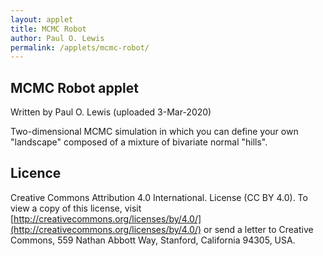 ```yaml
---
layout: applet
title: MCMC Robot
author: Paul O. Lewis
permalink: /applets/mcmc-robot/
---
```

## MCMC Robot applet
Written by Paul O. Lewis (uploaded 3-Mar-2020)

Two-dimensional MCMC simulation in which you can define your own "landscape" composed of a mixture of bivariate normal "hills".

<div id="mcmcrobot"></div>
<script type="text/javascript">
    var color1 = "cyan";
    var color2 = "green";
    var color3 = "orange";
    var color4 = "red";
    var colorfail = "magenta";
    var linewidth = 2;
    var dotradius0 = 5;
    var dotradius = 3;

    //##################################
    //############# Chain ##############
    //##################################
    
    function Chain(chain_power, col, pzero) {
        this.color = col;
        this.power = chain_power;
        this.robotsteps = [];
        this.failedsteps = [];
        this.p0 = pzero;
        this.prevp = this.p0;
        }

    Chain.prototype.foray = function(nsteps) {
        //console.log("chain with power " + this.power.toFixed(3) + " proposing " + nsteps + " steps");
        var p = this.prevp;
        for (var i = 0; i < nsteps; i++) {
            p = robot_panel.proposeStep(this);
            this.robotsteps.push({prev:this.prevp, curr:p});
            this.prevp = p;
            }
        }

    //##################################
    //############## Hill ##############
    //##################################
    
    function Hill(x,y,radius,i) {
        this.number = i;
        this.cx = x;
        this.cy = y;
        this.r95 = radius;
        this.r50 = this.calc50from95(radius);
        }

    Hill.prototype.calc50from95 = function(radius) {
        return 0.4810179*radius;
        }

    Hill.prototype.proximity = function(p) {
        var d = Math.sqrt(Math.pow(this.cx - p[0],2) + Math.pow(this.cy - p[1],2));
        if (d < this.r50) {
            return 2;
            }
        else if (d < this.r95) {
            return 1;
            }
        return 0;
        }

    //##################################
    //########## RobotPanel ############
    //##################################
    
    function RobotPanel(parent, idprefix, t, l, w, h) {
        this.prefix = idprefix;
        this.top = t;
        this.left = l;
        this.width = w;
        this.height = h;

        this.div = parent.append("div")
            .attr("id", idprefix)
            //.style("position", "absolute")
            //.style("top", t.toString() + "px")
            //.style("left", l.toString() + "px")
            .style("width", w.toString() + "px")
            .style("height", h.toString() + "px")
            .style("vertical-align", "top")
            .style("text-align", "center");
        
        // Create SVG element
        this.svg = this.div.append("svg")
            .attr("width", this.width)
            .attr("height", this.height)
            .on("mousemove", this.mousemoving)
            .on("mouseout", this.mouseleaving)
            .on("mousedown", this.dragstarting)
            .on("mouseup", this.dragstopping);
        
        }

    //RobotPanel.prototype.setup = function() {
    //}

    //function RobotPanel(parent, prefix, top, left, width, height) {
    //    POLCanvasPanel.apply(this, arguments);
    //    }
    //RobotPanel.prototype = inherit(POLCanvasPanel.prototype);
    //RobotPanel.constructor = RobotPanel;

    RobotPanel.prototype.setup = function() {
        this.logging = false;

        //this.editing = false;
        this.lot = new Random(13579);

        // width and height of robot's field
        this.plot_width = this.width;
        this.plot_height = this.height;

        // settings
        this.power_alpha = 0.5; // power for chain k = 0, 1, ..., K will be [(K-k)/K]^{1/power_alpha}, where K = nchains-1
        this.chain_colors = [color1, color2, color3, color4];

        this.mean_step_lengths = [1,5,10,50,100,500];
        this.mean_step_length = 50;

        this.CVs = [0,1,5,10,100];
        this.CV = 1;

        this.steps_per_foray = [1, 10, 100, 1000];
        this.nsteps = 100;

        this.chain_number_choices = [1, 2, 3, 4];
        this.nchains = 1;

        this.chain_view_choices = ["1","2","3","4","all"];
        this.showchain = "all";

        this.min_radius = 2.0;

        // Wrapped-Normal distribution determines bias in the angle component of the proposal distribution
        // https://en.wikipedia.org/wiki/Wrapped_normal_distribution
        // http://stats.stackexchange.com/questions/146424/sample-from-a-von-mises-distribution-by-transforming-a-rv
        this.bias_mean_choices = ["0", "45", "90", "135", "180", "225", "270", "315"];
        this.bias_mean_choice = "0";    // current value from bias_mean_choices
        this.bias_mean_radians = 0.0;   // value actually used (calculated from bias_mean_choice)
        this.bias_sd_choices = ["1", "1.5", "2", "unbiased"];
        this.bias_sd_choice = "unbiased";   // current value from bias_sd_choices
        this.bias_sd = 10.0;               // value actually used (calculated from bias_sd_choice)

        // statistics
        this.n_cold_steps = 0;
        this.pct_inner = 0.0;
        this.pct_outer = 0.0;

        // booleans
        this.show_fails = true;
        this.show_trajectory = true;
        this.swapping_chains = true;
        this.MwG = false;
        this.last_MwG_vertical = false;

        // data for bivariate normal hills (vector of Hill objects)
        this.hills = [];

        // drag related
        this.drag_start = null;
        this.hill_being_moved = null;
        this.hill_selected = null;

        // This is the black background for the field in which the robot moves
        this.svg.append("rect")
            .attr("id", "plotarea")
            .attr("x", 0)
            .attr("y", 0)
            .attr("width", this.plot_width)
            .attr("height", this.plot_height)
            .style("fill", "black");

        // These are groups into which the lines and circles representing steps are
        // placed (ensures that chains with lower indices will be drawn on top of
        // chains with higher indices)
        this.g = [];
        this.g[3] = this.svg.append("g").attr("id", "chain3");
        this.g[2] = this.svg.append("g").attr("id", "chain2");
        this.g[1] = this.svg.append("g").attr("id", "chain1");
        this.g[0] = this.svg.append("g").attr("id", "chain0");

        // These are the filled circles representing the starting point for each chain
        for (var c = 0; c < 4; c++) {
            this.g[c].append("circle")
                .classed("start start"+ c, true)
                .attr("cx", 1)
                .attr("cy", 1)
                .attr("r", dotradius0)
                .attr("visibility", "hidden")
                .style("fill", this.chain_colors[c]);
            }

        // data for chains
        this.setupChains();

        // This is the circle that will be visible when the mouse is dragged to create a new hill
        this.svg.append("circle")
            .attr("id", "ninetyfive")
            .attr("cx", 0.5*this.plot_width)
            .attr("cy", 0.5*this.plot_height)
            .attr("r", 0.5*this.plot_width)
            .attr("visibility", "hidden")
            .style("stroke-width", 1)
            .style("stroke", "white");

        // These are the square handles that define the hill that is being moved
        this.handle_data  = [
            {compass:"E",  angle:0            },
            {compass:"NE", angle:Math.PI/4    },
            {compass:"N",  angle:Math.PI/2    },
            {compass:"NW", angle:3*Math.PI/4  },
            {compass:"W",  angle:Math.PI      },
            {compass:"SW", angle:5*Math.PI/4  },
            {compass:"S",  angle:3*Math.PI/2  },
            {compass:"SE", angle:7*Math.PI/4  }
            ];
        this.svg.selectAll("rect.handle")
            .data(this.handle_data)
            .enter()
            .append("rect")
            .attr("id", function(d) {return "handle" + d.compass;})
            .attr("class", "handle")
            .attr("x", 0)
            .attr("y", 0)
            .attr("width", 4)
            .attr("height", 4)
            .attr("visibility", "hidden")
            .style("fill", "white");

        if (true) {
            // one hill to begin with
            this.hills.push(new Hill(this.plot_width/2, this.plot_height/2, 0.25*this.plot_width, this.hills.length));
            }
        else {
            // two hills to begin with
            this.hills.push(new Hill(1*this.plot_width/4, 1*this.plot_height/4, 0.1*this.plot_width, this.hills.length));
            this.hills.push(new Hill(3*this.plot_width/4, 3*this.plot_height/4, 0.1*this.plot_width, this.hills.length));
            }
        this.showNewHills();

        var tooltip = d3.select("div#mcmcworkspace").append("div")
            .attr("id", "tooltip")
            .attr("class", "hidden");
        tooltip.append("p")
            .html("<strong>Cold chain statistics:</strong>");
        tooltip.append("p").append("span")
            .attr("id", "coldstatsinfo");
        tooltip.append("div").append("input")
            .attr("id", "coldstatsbtn")
            .attr("type", "button")
            .attr("value", "OK")
            .on("click", function() {
                d3.select("div#tooltip").classed("hidden", true);
                });

        this.setupSettings();
        }

    RobotPanel.prototype.setupSettings = function() {
        var settings = d3.select("div#mcmcworkspace").append("div")
            .attr("id", "settings")
            .attr("class", "hidden");

        // Add a drop-down list allowing user to choose number of steps to take in each foray
        addIntDropdown(settings, "steps-per-foray", "Steps/foray", robot_panel.steps_per_foray, robot_panel.steps_per_foray.indexOf(robot_panel.nsteps), function() {
            var selected_index = d3.select(this).property('selectedIndex');
            robot_panel.nsteps = robot_panel.steps_per_foray[selected_index];
            //console.log("robot_panel.nsteps = " + robot_panel.nsteps);
            });

        d3.select("#steps-per-foray")
            .style("margin", "2px");

        // Add a drop-down list allowing user to choose among several possible mean step lengths
        addIntDropdown(settings, "step-length-mean", "Step length mean", robot_panel.mean_step_lengths, robot_panel.mean_step_lengths.indexOf(robot_panel.mean_step_length), function() {
            var selected_index = d3.select(this).property('selectedIndex');
            robot_panel.mean_step_length = robot_panel.mean_step_lengths[selected_index];
            //console.log("robot_panel.mean_step_length = " + robot_panel.mean_step_length);
            });

        d3.select("#step-length-mean")
            .style("margin", "2px");

        // Add a drop-down list allowing user to choose among several possible coefficients of variation for step length
        addIntDropdown(settings, "step-length-cv", "Step length sd/mean", robot_panel.CVs, robot_panel.CVs.indexOf(robot_panel.CV), function() {
            var selected_index = d3.select(this).property('selectedIndex');
            robot_panel.CV = robot_panel.CVs[selected_index];
            //console.log("robot_panel.CV = " + robot_panel.CV);
            });

        d3.select("#step-length-cv")
            .style("margin", "2px");

        // Add a drop-down list allowing user to choose how many chains to use
        addIntDropdown(settings, "num-chains", "Number of chains", robot_panel.chain_number_choices, robot_panel.chain_number_choices.indexOf(robot_panel.nchains), function() {
            robot_panel.clearStepData();
            var selected_index = d3.select(this).property('selectedIndex');
            robot_panel.nchains = robot_panel.chain_number_choices[selected_index];
            robot_panel.setupChains();
            robot_panel.showSteps();
            //console.log("robot_panel.nchains = " + robot_panel.nchains);
            });

        d3.select("#num-chains")
            .style("margin", "2px");

        // Add a drop-down list allowing user to choose which chain (or "all") to show
        addStringDropdown(settings, "show-chain", "Show chain", robot_panel.chain_view_choices, robot_panel.chain_view_choices.indexOf(robot_panel.showchain), function() {
            var selected_index = d3.select(this).property('selectedIndex');
            robot_panel.showchain = robot_panel.chain_view_choices[selected_index];
            robot_panel.showSteps();
            //console.log("robot_panel.showchain = " + robot_panel.showchain);
            });

        d3.select("#show-chain")
            .style("margin", "2px");

        // Create a div element in which to place bias-related items
        var biasdiv = settings.append("div")
            .style("padding", "2px");

        // Add a drop-down list allowing user to choose mean of the wrapped-normal distribution that determines directional bias
        addStringDropdown(biasdiv, "bias-mean", "Bias mean", robot_panel.bias_mean_choices, robot_panel.bias_mean_choices.indexOf(robot_panel.bias_mean_choice), function() {
            var selected_index = d3.select(this).property('selectedIndex');
            robot_panel.bias_mean_choice = robot_panel.bias_mean_choices[selected_index];
            robot_panel.bias_mean_radians = -2.0*Math.PI*parseFloat(robot_panel.bias_mean_choice)/360.0;
            //console.log("robot_panel.bias_mean = " + robot_panel.bias_mean_radians);
            });

        // Add a drop-down list allowing user to choose standard deviation of the wrapped-normal distribution that determines directional bias
        addStringDropdown(biasdiv, "bias-sd", "Bias std. dev.", robot_panel.bias_sd_choices, robot_panel.bias_sd_choices.indexOf(robot_panel.bias_sd_choice), function() {
            var selected_index = d3.select(this).property('selectedIndex');
            robot_panel.bias_sd_choice = robot_panel.bias_sd_choices[selected_index];
            if (robot_panel.bias_sd_choice == "unbiased") {
                d3.select("select#bias-mean")
                    .property("disabled", true);
                robot_panel.bias_sd = 1000.0;
                }
            else {
                d3.select("select#bias-mean")
                    .property("disabled", false);
                robot_panel.bias_sd = parseFloat(robot_panel.bias_sd_choice);
                }
            //console.log("robot_panel.bias_sd = " + robot_panel.bias_sd);
            });

        // If unbiased, disable mean dropdown list
        if (robot_panel.bias_sd_choice == "unbiased") {
            d3.select("select#bias-mean")
                .property("disabled", true);
            }

        // Create a div element in which to stuff most of the remaining buttons
        var btndiv = settings.append("div")
            .style("padding", "2px");

        addToggleButton(btndiv, "showfails", "Show fails", "Hide fails"
            , function() {return robot_panel.show_fails;}
            , function() {robot_panel.show_fails = robot_panel.show_fails ? false : true; robot_panel.showSteps();}
            , false);

        addToggleButton(btndiv, "showtrajectory", "Show trajector", "Hide trajectory"
            , function() {return robot_panel.show_trajectory;}
            , function() {robot_panel.show_trajectory = robot_panel.show_trajectory ? false : true; robot_panel.showSteps();}
            , false);

        addToggleButton(btndiv, "swapchains", "Swapping", "No swapping"
            , function() {return robot_panel.swapping_chains;}
            , function() {robot_panel.swapping_chains = robot_panel.swapping_chains ? false : true;}
            , false);

        addToggleButton(settings, "mwgbtn", "Metropolis within Gibbs", "Metropolis"
            , function() {
                if (robot_panel.MwG)
                   d3.select("p#status").text("Using Metropolis within Gibbs");
                else
                   d3.select("p#status").text("Using Metropolis");
                return robot_panel.MwG;}
            , function() {robot_panel.MwG = robot_panel.MwG ? false : true}
            , true);

        d3.select("#mwgbtn")
            .style("margin", "2px");

        settings.append("div").append("input")
            .attr("id", "settingsbtn")
            .attr("type", "button")
            .attr("value", "OK")
            .style("margin", "2px")
            .on("click", function() {
                d3.select("div#settings").classed("hidden", true);
                });
        }

    RobotPanel.prototype.setupChains = function() {
        this.chain = [];
        var K = this.nchains - 1;
        for (var k = 0; k < 4; k++) {
            if (k <= K) {
                var pzero = [this.lot.random(0,1)*this.width,this.lot.random(0,1)*this.height];
                var power = K == 0 ? 1.0 : Math.pow(1.0*(K-k)/K, 1.0/this.power_alpha);
                var chain = new Chain(power, this.chain_colors[k], pzero);
                this.chain.push(chain);
                d3.select("select#show-chain option.choice" + (k+1))
                    .property("disabled", false);
                d3.select("circle.start" + k)
                    .attr("cx", pzero[0])
                    .attr("cy", pzero[1])
                    .attr("visibility", "visible");
                }
            else {
                d3.select("select#show-chain option.choice" + (k+1))
                    .property("disabled", true);
                d3.select("circle.start" + k)
                    .attr("visibility", "hidden");
                }
            }
        this.showSteps();
        }

    RobotPanel.prototype.showSteps = function() {
        //console.log("Showing steps (show_fails = " + this.show_fails + ")");

        if (this.showchain == "all") {
            for (var c = 0; c < this.nchains; c++)
                {
                // Show all circles representing starting points
                d3.selectAll("circle.start"+c)
                    .attr("visibility", "visible");

                // Show circles representing steps taken
                d3.selectAll("circle.step"+c)
                    .attr("visibility", "visible");

                // Show lines connecting new steps
                d3.selectAll("line.step"+c)
                    .attr("visibility", this.show_trajectory ? "visible" : "hidden");

                // Show lines representing failed steps
                d3.selectAll("line.fail"+c)
                    .attr("visibility", this.show_fails ? "visible" : "hidden");
                }
            }
        else {
            var c = parseInt(this.showchain) - 1;
            //console.log("c = " + c);

            // Hide all circles and lines
            d3.selectAll("circle.start")
                .attr("visibility", "hidden");
            d3.selectAll("circle.step")
                .attr("visibility", "hidden");
            d3.selectAll("line.step")
                .attr("visibility", "hidden");
            d3.selectAll("line.fail")
                .attr("visibility", "hidden");

            // Show circle representing starting point for chain c
            d3.selectAll("circle.start" + c)
                .attr("visibility", "visible");

            // Show circles representing steps taken
            d3.selectAll("circle.step" + c)
                .attr("visibility", "visible");

            // Show lines connecting new steps
            d3.selectAll("line.step" + c)
                .attr("visibility", this.show_trajectory ? "visible" : "hidden");

            // Show lines representing failed steps
            d3.selectAll("line.fail" + c)
                .attr("visibility", this.show_fails ? "visible" : "hidden");
            }
        }

    RobotPanel.prototype.createNewPoints = function(c) {
        // Create new filled circles representing steps taken by chain c
        var chain_visible = (this.showchain == "all" || parseInt(this.showchain) == c+1);
        /*
        console.log("chain " + c + ":");
        console.log("   power = " + this.chain[c].power.toFixed(3));
        console.log("   robotsteps.length  = " + this.chain[c].robotsteps.length);
        console.log("   failedsteps.length = " + this.chain[c].failedsteps.length);
        if (chain_visible)
            console.log("   visible");
        else
            console.log("   hidden");
        */

        this.g[c].selectAll("circle.step" + c)
            .data(this.chain[c].robotsteps)
            .enter()
            .append("circle")
            .classed("step step" + c, true)
            .attr("cx", function(d) {return d.curr[0];})
            .attr("cy", function(d) {return d.curr[1];})
            .attr("r", dotradius)
            .attr("visibility", chain_visible ? "visible" : "hidden")
            .style("fill", this.chain[c].color);

        // Create new lines connecting new steps
        this.g[c].selectAll("line.step" + c)
            .data(this.chain[c].robotsteps)
            .enter()
            .append("line")
            .classed("step step" + c, true)
            .attr("x1", function(d) {return d.prev[0];})
            .attr("y1", function(d) {return d.prev[1];})
            .attr("x2", function(d) {return d.curr[0];})
            .attr("y2", function(d) {return d.curr[1];})
            .attr("visibility", (chain_visible && this.show_trajectory) ? "visible" : "hidden")
            .style("stroke-width", linewidth)
            .style("stroke", this.chain[c].color);

        // Create new colorfail lines showing failed steps
        this.g[c].selectAll("line.fail" + c)
            .data(this.chain[c].failedsteps)
            .enter()
            .append("line")
            .classed("fail fail" + c, true)
            .attr("x1", function(d) {return d.prev[0];})
            .attr("y1", function(d) {return d.prev[1];})
            .attr("x2", function(d) {return d.curr[0];})
            .attr("y2", function(d) {return d.curr[1];})
            .attr("visibility", (chain_visible && this.show_fails) ? "visible" : "hidden")
            .style("stroke-width", linewidth)
            .style("stroke", colorfail);

        //console.log("   no. circle.step" + c + " = " + d3.selectAll("circle.step" + c).size())
        }

    RobotPanel.prototype.clearSelectedHill = function() {
        this.svg.selectAll("rect.handle").attr("visibility", "hidden");
        this.hill_selected = null;
        }

    RobotPanel.prototype.clearStepData = function() {
        //console.log("Clearing all steps");
        this.clearSelectedHill();
        d3.selectAll("circle.step").remove();
        d3.selectAll("line.step").remove();
        d3.selectAll("line.fail").remove();
        for (var c = 0; c < this.nchains; c++) {
            this.chain[c].robotsteps = [];
            this.chain[c].failedsteps = [];
            this.chain[c].prevp = this.chain[c].p0;
            }
        }

    RobotPanel.prototype.showNewHills = function() {
        //console.log("Showing all newly-defined hills");

        // Create new white circles representing 95% contour of hills
        this.svg.selectAll("circle.hill95")
            .data(this.hills)
            .enter()
            .append("circle")
            .classed("hill hill95", true)
            .attr("cx", function(d) {return d.cx;})
            .attr("cy", function(d) {return d.cy;})
            .attr("r", function(d) {return d.r95;})
            .attr("visibility", "visible")
            .style("stroke", "white")
            .style("fill", "none");

        // Create new white circles representing 50% contour of hills
        this.svg.selectAll("circle.hill50")
            .data(this.hills)
            .enter()
            .append("circle")
            .classed("hill hill50", true)
            .attr("cx", function(d) {return d.cx;})
            .attr("cy", function(d) {return d.cy;})
            .attr("r", function(d) {return d.r50;})
            .attr("visibility", "visible")
            .style("stroke", "white")
            .style("fill", "none");
        }

    RobotPanel.prototype.clearHillData = function() {
        //console.log("Clearing all hills");
        this.hills = [];
        this.svg.selectAll("circle.hill").remove();
        this.clearStepData();
        }

    RobotPanel.prototype.densityAt = function(x, y, power) {
        // need to take account of rho here (currently assuming rho=0)
        var n = this.hills.length;
        var f = 0.0;
        if (n == 0) {
            // return 1 if there are no hills defined
            f = 1.0;
        } else {
            // Return mixture density if there are hills defined
            //
            // Transforming the bivariate normal density to polar coordinates,
            //   alpha = int_0^{2 pi} int_0^{r_alpha} f(r,theta) dr dtheta
            //         = 1 - exp{-r_alpha^2/(2 sigma^2)}
            // r_alpha = sigma sqrt{-2 log(1 - alpha)}
            //
            // Let c_alpha = sqrt{-2 log(1 - alpha)}
            // r_alpha = sigma c_alpha
            // sigma = r_alpha/c_alpha
            //
            var c95 = Math.sqrt(-2.0*Math.log(0.05));
            var mixingProp = 1.0/n;
            for (var h in this.hills) {
                var hill = this.hills[h];
                var sX = hill.r95/c95;
                var sY = sX;
                var muX = hill.cx;
                var muY = hill.cy;
                var tmp = Math.pow((x - muX)/sX, 2.0) + Math.pow((y - muY)/sY, 2.0);
                var expTerm = Math.exp(-tmp/2.0);
                var denom = 2.0*Math.PI*sX*sY;
                var fHill = expTerm/denom;
                f += mixingProp*fHill;
            }
        }
        return Math.pow(f,power);
    }

    RobotPanel.prototype.foray = function() {
        // Take the next set of steps

        //console.log("RobotPanel.prototype.foray: nchains = " + this.nchains);
        for (var n = 0; n < this.nsteps; n++) {
            for (var crev = 0; crev < this.nchains; crev++) {
                //var c = this.nchains - crev - 1;
                this.chain[crev].foray(1);
                }

            // swap two random chains if swapping is turned on
            if (this.swapping_chains && this.nchains > 1) {
                if (this.nchains == 2) {
                    var chain_a = 0;
                    var chain_b = 1;
                    }
                else {
                    // make list of available chains
                    var available = d3.range(0, this.nchains);

                    // choose index of first chain to be swapped
                    var which = Math.floor(available.length*this.lot.random(0,1));
                    var chain_a = available.splice(which, 1);

                    // choose index of second chain to be swapped
                    which = Math.floor(available.length*this.lot.random(0,1));
                    var chain_b = available[which];
                    }
                this.swapChains(chain_a, chain_b);
                }

            // show newly created points from all chains
            for (c = 0; c < this.nchains; c++) {
                this.createNewPoints(c);
                }
            }

        // Update cold chain statistics
        this.n_cold_steps = this.chain[0].robotsteps.length;
        if (this.MwG) {
            d3.select("p#status")
                .text("" + this.n_cold_steps + " Metropolis within Gibbs steps taken");
        } else {
            d3.select("p#status")
                .text("" + this.n_cold_steps + " Metropolis steps taken");
            }
        }

    RobotPanel.prototype.calcColdChainStatistics = function() {
        // Update cold chain statistics
        var n_cold_inner = 0;
        var n_cold_outer = 0;
        this.n_cold_steps = this.chain[0].robotsteps.length;
        for (var i in this.chain[0].robotsteps) {
            var p = this.chain[0].robotsteps[i].curr;
            for (var j in this.hills) {
                var h = this.hills[j];
                var prox = h.proximity(p);
                if (prox == 1) {
                    n_cold_outer++;
                    break;
                    }
                else if (prox == 2) {
                    n_cold_outer++;
                    n_cold_inner++;
                    break;
                    }
                }
            }
        this.pct_inner = this.n_cold_steps == 0 ? 0.0 : 100.0*n_cold_inner/this.n_cold_steps;
        this.pct_outer = this.n_cold_steps == 0 ? 0.0 : 100.0*n_cold_outer/this.n_cold_steps;
        }

    RobotPanel.prototype.swapChains = function(a, b) {
        // Propose swap of chains a and b
        // Proposed state swap will be successful if a uniform random deviate is <=
        //    R = Ra * Rb = (Pa(b) / Pa(a)) * (Pb(a) / Pb(b))
        var apower = this.chain[a].power;
        var aprev = this.chain[a].prevp;

        var bpower = this.chain[b].power;
        var bprev = this.chain[b].prevp;

        // calculate log of accept ratio for chain a moving to point where chain b is located
        var log_a_at_a = Math.log(this.densityAt(aprev[0], aprev[1], apower));
        var log_a_at_b = Math.log(this.densityAt(bprev[0], bprev[1], apower));
        var logRa = log_a_at_b - log_a_at_a;

        // calculate log of accept ratio for chain b moving to point where chain a is located
        var log_b_at_a = Math.log(this.densityAt(aprev[0], aprev[1], bpower));
        var log_b_at_b = Math.log(this.densityAt(bprev[0], bprev[1], bpower));
        var logRb = log_b_at_a - log_b_at_b;

        var logR = logRa + logRb;

        var u = this.lot.random(0,1);
        var acceptable = (Math.log(u) < logR);
        if (acceptable) {
            //console.log("swapping chains " + a + " and " + b);
            // jump chain a to chain b's current location
            this.chain[a].robotsteps.push({prev:aprev, curr:bprev});
            this.chain[a].prevp = bprev;

            // jump chain b to chain a's current location
            this.chain[b].robotsteps.push({prev:bprev, curr:aprev});
            this.chain[b].prevp = aprev;
            }
        }

    RobotPanel.prototype.overlapsExistingHill = function(x, y, r) {
        for (i in this.hills) {
            var x0 = this.hills[i].cx;
            var y0 = this.hills[i].cy;
            var r95 = this.hills[i].r95;
            var distance_between_centers = Math.sqrt(Math.pow(x-x0,2) + Math.pow(y-y0,2));
            if (distance_between_centers < r + r95) {
                return this.hills[i];
                }
            }
        return null;
        }

    RobotPanel.prototype.insideHill = function(x, y) {
        for (i in this.hills) {
            var x0 = this.hills[i].cx;
            var y0 = this.hills[i].cy;
            var r95 = this.hills[i].r95;
            var r = Math.sqrt(Math.pow(x-x0,2) + Math.pow(y-y0,2));
            if (r < r95) {
                return this.hills[i];
                }
            }
        return null;
        }

    RobotPanel.prototype.proposeStep = function(chain) {
        var p0 = chain.prevp;

        // Calculate step distribution parameters from mean and CV of step length
        if (this.CV === 0) {
            var r = this.mean_step_length;
            }
        else {
            var variance = Math.pow(this.CV*this.mean_step_length, 2);
            var slbeta  = variance/this.mean_step_length;
            var slalpha = this.mean_step_length/slbeta;
            var r = this.lot.gamma(slalpha,slbeta);
            }

        var theta = 2.0*Math.PI*this.lot.random();
        if (this.bias_sd_choice != "unbiased") {
            // sample theta from a wrapped-normal distribution
            // http://stats.stackexchange.com/questions/146424/sample-from-a-von-mises-distribution-by-transforming-a-rv
            var x = this.lot.normal(this.bias_mean_radians, this.bias_sd);
            theta = x % (2.0*Math.PI);

            // ensure theta is a positive number
            if (theta < 0.0)
                theta = 2.0*Math.PI + theta;
            }

        if (this.MwG) {
            // old way - choose direction randomly, then snap to closest axis
            //if ((theta < Math.PI/4) || (theta > 7*Math.PI/4))
            //    theta = 0.0;
            //else if ((theta >= Math.PI/4) && (theta < 3*Math.PI/4))
            //    theta = Math.PI/2;
            //else if ((theta >= 3*Math.PI/4) && (theta < 5*Math.PI/4))
            //    theta = Math.PI;
            //else
            //    theta = 3*Math.PI/2;

            // new way
            // alternate between horizontal moves and vertical moves but use
            // direction to determine whether to go up or down (if vertical)
            // or left or right (if horizontal). This allows us to add
            // a bias if user has selected a directional bias.
            if (this.last_MwG_vertical) {
                // this one should be horizontal
                if ((theta < Math.PI/2) || (theta > 3*Math.PI/2)) {
                    theta = 0.0;
                    }
                else {
                    theta = Math.PI;
                    }
                this.last_MwG_vertical = false;
                }
            else {
                // this one should be vertical
                if ((theta < Math.PI) && (theta > 0)) {
                    theta = Math.PI/2;
                    }
                else {
                    theta = 3*Math.PI/2;
                    }
                this.last_MwG_vertical = true;
                }
            }
        var x = p0[0] + r*Math.cos(theta);
        var y = p0[1] + r*Math.sin(theta);
        var prev_density = this.densityAt(p0[0], p0[1], chain.power);
        var curr_density = this.densityAt(x, y, chain.power);
        var inside_bounds = 0.0;
        if (x >= 0.0 && x < this.plot_width && y >= 0.0 && y < this.plot_height) {
            inside_bounds = 1.0;
            }
        var u = this.lot.random(0.0,1.0);
        var R = inside_bounds*curr_density/prev_density;
        if (u < R) {
            // accepted
            if (this.logging)
                console.log("accept,"+x+","+y+","+curr_density+","+chain.power);
            return [x,y];
            }
        else {
            // proposed step rejected
            if (this.logging)
                console.log("reject,"+p0[0]+","+p0[1]+","+prev_density+","+chain.power);
            chain.failedsteps.push({prev:p0, curr:[x,y]});
            return p0;
            }
        }

    RobotPanel.prototype.setDragStartPoint = function(mousepos) {
        this.drag_start = mousepos;
        }

    RobotPanel.prototype.clearDragStartPoint = function() {
        this.drag_start = null;
        }

    RobotPanel.prototype.keydown = function(keycode) {
        console.log("key " + keycode + " pressed");
        if (robot_panel.hill_selected && keycode == 8) {
            console.log("removing hill " + robot_panel.hill_selected.number);
            this.svg.selectAll("circle.hill")
                .filter(function(d){return d.number == robot_panel.hill_selected.number;})
                .remove();
            this.svg.selectAll("rect.handle").attr("visibility", "hidden");
            var index = this.hills.indexOf(robot_panel.hill_selected);
            this.hills.splice(index, 1);
            }
        }

    RobotPanel.prototype.dragstarting = function() {
        var coords = d3.mouse(this);
        var x = coords[0];
        var y = coords[1];
        var mousepos = d3.mouse(this);
        robot_panel.setDragStartPoint(mousepos);
        robot_panel.hill_being_moved = robot_panel.insideHill(x,y);
        robot_panel.hill_selected = robot_panel.hill_being_moved;
        console.log("dragstarting: hill_selected = " + robot_panel.hill_selected);

        if (robot_panel.hill_being_moved) {
            // decorate hill being moved with handles
            d3.selectAll("rect.handle")
                .attr("x", function(d) {return robot_panel.hill_being_moved.cx + robot_panel.hill_being_moved.r95*Math.cos(d.angle) - 2;})
                .attr("y", function(d) {return robot_panel.hill_being_moved.cy + robot_panel.hill_being_moved.r95*Math.sin(d.angle) - 2;})
                .attr("visibility", "vislble");
            }
        else {
            // identify hill being created with circle
            d3.select("circle#ninetyfive")
                .attr("cx", mousepos[0])
                .attr("cy", mousepos[1])
                .attr("r", 0.0)
                .attr("visibility", "visible");

            // decorate hill being created with handles
            d3.selectAll("rect.handle")
                .attr("x", mousepos[0] - 2)
                .attr("y", mousepos[1] - 2)
                .attr("visibility", "vislble");
            }
        }

    RobotPanel.prototype.mousemoving = function() {
        if (robot_panel.drag_start) {
            //console.log("Mouse moving");
            var x0 = robot_panel.drag_start[0];
            var y0 = robot_panel.drag_start[1];
            var coords = d3.mouse(this);
            var x = coords[0];
            var y = coords[1];
            var dx = x - x0;
            var dy = y - y0;
            var r = Math.sqrt(Math.pow(dx,2) + Math.pow(dy,2));

            if (robot_panel.hill_being_moved) {
                if (d3.event.altKey) {
                    // r95 is the r95 radius of the focal hill
                    var r95 = robot_panel.hill_being_moved.r95;

                    // rc is distance from current mouse position to center of focal hill
                    var xc = robot_panel.hill_being_moved.cx;
                    var yc = robot_panel.hill_being_moved.cy;
                    var rc = Math.sqrt(Math.pow(x - xc,2) + Math.pow(y - yc,2));

                    // r0 is distance from starting mouse position to center of focal hill
                    var r0 = Math.sqrt(Math.pow(x0 - xc,2) + Math.pow(y0 - yc,2));

                    // rr is the amount to add to r95
                    // rr is negative if the current mouse position is closer to the center of the focal hill
                    //    than the starting mouse position
                    var rr = r;
                    if (rc < r0)
                        rr = r95 - r > 0 ? -r : -r95;

                    //console.log("r = " + r.toFixed(1) + ", r0 = " + r0.toFixed(1) + ", rc = " + rc.toFixed(1) + ", rr = " + rr.toFixed(1));

                    // hill being resized
                    //console.log("resizing: cx = " + robot_panel.hill_being_moved.cx + ", cy = " + robot_panel.hill_being_moved.cy + ", dx = " + dx + ", dy = " + dy + ", r = " + r);
                    d3.selectAll("circle.hill95")
                        .filter(function(d){return d.number == robot_panel.hill_being_moved.number;})
                        .attr("r", robot_panel.hill_being_moved.r95 + rr);
                    d3.selectAll("circle.hill50")
                        .filter(function(d){return d.number == robot_panel.hill_being_moved.number;})
                        .attr("r", robot_panel.hill_being_moved.calc50from95(robot_panel.hill_being_moved.r95 + rr));
                    d3.selectAll("rect.handle")
                        .attr("x", function(d){return robot_panel.hill_being_moved.cx + (robot_panel.hill_being_moved.r95 + rr)*Math.cos(d.angle) - 2;})
                        .attr("y", function(d){return robot_panel.hill_being_moved.cy + (robot_panel.hill_being_moved.r95 + rr)*Math.sin(d.angle) - 2;});
                    }
                else {
                    d3.selectAll("circle.hill")
                        .filter(function(d){return d.number == robot_panel.hill_being_moved.number;})
                        .attr("cx", robot_panel.hill_being_moved.cx + dx)
                        .attr("cy", robot_panel.hill_being_moved.cy + dy);
                    d3.selectAll("rect.handle")
                        .attr("x", function(d){return robot_panel.hill_being_moved.cx + dx + robot_panel.hill_being_moved.r95*Math.cos(d.angle) - 2;})
                        .attr("y", function(d){return robot_panel.hill_being_moved.cy + dy + robot_panel.hill_being_moved.r95*Math.sin(d.angle) - 2;});
                    }
                }
            else {
                d3.select("circle#ninetyfive")
                    .attr("cx", x0)
                    .attr("cy", y0)
                    .attr("r", r);
                d3.selectAll("rect.handle")
                    .attr("x", function(d){return x0 + r*Math.cos(d.angle) - 2;})
                    .attr("y", function(d){return y0 + r*Math.sin(d.angle) - 2;});
                }

            }
        }

    RobotPanel.prototype.dragstopping = function() {
        //console.log("Drag stopping");
        var x0 = robot_panel.drag_start[0];
        var y0 = robot_panel.drag_start[1];
        var coords = d3.mouse(this);
        var x = coords[0];
        var y = coords[1];
        var dx = x - x0;
        var dy = y - y0;
        var r = Math.sqrt(Math.pow(dx,2) + Math.pow(dy,2));

        //d3.selectAll("rect.handle")
        //    .attr("visibility", "hidden");

        if (robot_panel.hill_being_moved) {
            if (d3.event.altKey) {
                // r95 is the r95 radius of the focal hill
                var r95 = robot_panel.hill_being_moved.r95;

                // rc is distance from current mouse position to center of focal hill
                var xc = robot_panel.hill_being_moved.cx;
                var yc = robot_panel.hill_being_moved.cy;
                var rc = Math.sqrt(Math.pow(x - xc,2) + Math.pow(y - yc,2));

                // r0 is distance from starting mouse position to center of focal hill
                var r0 = Math.sqrt(Math.pow(x0 - xc,2) + Math.pow(y0 - yc,2));

                // rr is the amount to add to r95
                // rr is negative if the current mouse position is closer to the center of the focal hill
                //    than the starting mouse position
                var rr = r;
                if (rc < r0)
                    rr = r95 - r > 0 ? -r : -r95;

                robot_panel.hill_being_moved.r95 = r95 + rr;
                robot_panel.hill_being_moved.r50 = robot_panel.hill_being_moved.calc50from95(r95 + rr);
                d3.selectAll("circle.hill95")
                    .filter(function(d){return d.number == robot_panel.hill_being_moved.number;})
                    .attr("r", function(d) {return d.r95;});
                d3.selectAll("circle.hill50")
                    .filter(function(d){return d.number == robot_panel.hill_being_moved.number;})
                    .attr("r", function(d) {return d.r50;});
                robot_panel.hill_being_moved = null;
                }
            else {
                robot_panel.hill_being_moved.cx += dx;
                robot_panel.hill_being_moved.cy += dy;
                d3.selectAll("circle.hill")
                    .filter(function(d){return d.number == robot_panel.hill_being_moved.number;})
                    .attr("cx", function(d) {return d.cx;})
                    .attr("cy", function(d) {return d.cy;});
                robot_panel.hill_being_moved = null;
                }
            //console.log("dragstopping: hill_being_moved = null");
            }
        else {
            // Hide temporary circle showing hill being defined
            d3.select("circle#ninetyfive")
                .attr("visibility", "hidden");

            if (r < robot_panel.min_radius) {
                // Select new start point
                if (robot_panel.showchain == "all") {
                    //console.log("New starting point (" + robot_panel.drag_start[0] + "," + robot_panel.drag_start[1] + ") chosen for all " + robot_panel.nchains + " chains");
                    for (var c = 0; c < robot_panel.nchains; c++) {
                        var cx = robot_panel.drag_start[0];
                        var cy = robot_panel.drag_start[1];
                        //console.log("cx = " + cx.toFixed(1) + ", cy = " + cy.toFixed(1));
                        d3.select("circle.start" + c)
                            .attr("cx", cx)
                            .attr("cy", cy);
                        robot_panel.chain[c].p0 = robot_panel.drag_start;
                        }
                    }
                else {
                    var c = parseInt(robot_panel.showchain) - 1;
                    robot_panel.chain[c].p0 = robot_panel.drag_start;
                    d3.select("circle.start" + c)
                        .attr("cx", robot_panel.chain[c].p0[0])
                        .attr("cy", robot_panel.chain[c].p0[1]);
                    }
                robot_panel.clearStepData();
                }
            else {
                // Create new Hill object
                robot_panel.hills.push(new Hill(x0, y0, r, robot_panel.hills.length));
                robot_panel.showNewHills();
                }
            }
        robot_panel.clearDragStartPoint();
        }

    RobotPanel.prototype.mouseleaving = function() {
        //console.log("mouse leaving");
        }
        
    //##################################
    //########## ControlPanel ##########
    //##################################

    function ControlPanel(parent, idprefix, t, l, w, h) {
        this.prefix = idprefix;
        this.top = t;
        this.left = l;
        this.width = w;
        this.height = h;

        this.div = parent.append("div")
            .attr("id", idprefix)
            .style("layout", "inline-block")
            //.style("position", "absolute")
            //.style("top", t.toString() + "px")
            //.style("left", l.toString() + "px")
            .style("width", w.toString() + "px")
            .style("height", h.toString() + "px")
            .style("vertical-align", "top")
            .style("text-align", "center");
        }

    //function ControlPanel(parent, prefix, t, l, w, h) {
    //    POLPanel.apply(this, arguments);
    //    }
    //ControlPanel.prototype = inherit(POLPanel.prototype);
    //ControlPanel.constructor = ControlPanel;

    ControlPanel.prototype.setup = function() {
        addButton(this.div, "settingsbtn", "Settings", function() {
            // Show the tooltip
            d3.select("div#settings").classed("hidden", false);
            }, "100px", false);

        addButton(this.div, "statsbtn", "Stats", function() {
            robot_panel.calcColdChainStatistics();

            // Replace the text
            d3.select("span#coldstatsinfo")
                .html("Cold chain steps: " + robot_panel.n_cold_steps
                + "<br/>Percent inside inner circles: " + robot_panel.pct_inner.toFixed(1)
                + "<br/>Percent inside outer circles: " + robot_panel.pct_outer.toFixed(1));

            // Show the tooltip
            d3.select("div#tooltip").classed("hidden", false);

            }, "100px", false);

        addButton(this.div, "resetbtn", "Reset", function() {
            //console.log("Resetting (deletes both hill and step data)");
            robot_panel.clearStepData();
            robot_panel.clearHillData();
            }, "100px", false);

        addButton(this.div, "clearbtn", "Clear", function() {
            //console.log("Clearing (deletes step data but leaves hills intact)");
            robot_panel.clearStepData();
            }, "100px", false);

        addButton(this.div, "runbtn", "Run", function() {
            //console.log("Going on foray");
            robot_panel.foray();
            }, "100px", false);

        addStatusText(this.div, "status", "Ready", true);
        d3.select("div#status p#status").style("color", "white");
    }

    //##################################
    //############## Main ##############
    //##################################

    var field_width          = 800;
    var field_height         = 700;
    var spacer               =  20;
    var control_panel_height = 100;

    var mcmcrobot_div = d3.select("div#mcmcrobot")
        .attr("height", field_height+spacer+control_panel_height+"px");
    var container_div = mcmcrobot_div.append("div")
        .attr("id", "mcmcworkspace")
        .style("position", "relative");
    var robot_panel   = new RobotPanel(container_div, "robotpanel", 0, 0, field_width, field_height); // top, left, width, height
    var control_panel = new ControlPanel(container_div, "ctrl", field_height+spacer, 0, field_width, control_panel_height);   // top, left, width, height
    robot_panel.setup();
    control_panel.setup();

    d3.select("body")
        .on("keydown", function() {robot_panel.keydown(d3.event.keyCode);});

</script>

## Licence

Creative Commons Attribution 4.0 International.
License (CC BY 4.0). To view a copy of this license, visit
[http://creativecommons.org/licenses/by/4.0/](http://creativecommons.org/licenses/by/4.0/) or send a letter to Creative Commons, 559
Nathan Abbott Way, Stanford, California 94305, USA.